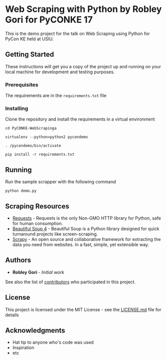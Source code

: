 # Web Scraping with Python by Robley Gori for PyCONKE 17

This is the demo project for the talk on Web Scraping using Python for PyCon KE held at USIU.

## Getting Started

These instructions will get you a copy of the project up and running on your local machine for development and testing purposes.
### Prerequisites

The requirements are in the `requirements.txt` file


### Installing

Clone the repository and install the requirements in a virtual environment

```
cd PyCONKE-WebScrapinga

virtualenv --python=python2 pycondemo

. /pycondemo/bin/activate

pip install -r requirements.txt
```

## Running

Run the sample scrapper with the following command

```
python demo.py
```


## Scraping Resources

* [Requests](http://python-requests.org/) - Requests is the only Non-GMO HTTP library for Python, safe for human consumption.
* [Beautiful Soup 4](https://www.crummy.com/software/BeautifulSoup/) - Beautiful Soup is a Python library designed for quick turnaround projects like screen-scraping.
* [Scrapy](https://scrapy.org/) - An open source and collaborative framework for extracting the data you need from websites. In a fast, simple, yet extensible way.


## Authors

* **Robley Gori** - *Initial work*

See also the list of [contributors](https://github.com/your/project/contributors) who participated in this project.

## License

This project is licensed under the MIT License - see the [LICENSE.md](LICENSE.md) file for details

## Acknowledgments

* Hat tip to anyone who's code was used
* Inspiration
* etc
